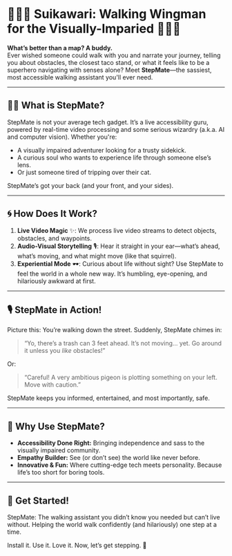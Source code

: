# 🚶‍♂️🦮 **Suikawari: Walking Wingman for the Visually-Imparied** 🦮🚶‍♀️  

**What’s better than a map? A buddy.**   
Ever wished someone could walk with you and narrate your journey, telling you about obstacles, the closest taco stand, or what it feels like to be a superhero navigating with senses alone? Meet **StepMate**—the sassiest, most accessible walking assistant you'll ever need.  

---

## 🧑‍🎤 **What is StepMate?**
StepMate is not your average tech gadget. It’s a live accessibility guru, powered by real-time video processing and some serious wizardry (a.k.a. AI and computer vision). Whether you're:  
- A visually impaired adventurer looking for a trusty sidekick.  
- A curious soul who wants to experience life through someone else’s lens.  
- Or just someone tired of tripping over their cat.  

StepMate’s got your back (and your front, and your sides).  

---

## 🌀 **How Does It Work?**
1. **Live Video Magic** ✨: We process live video streams to detect objects, obstacles, and waypoints.  
2. **Audio-Visual Storytelling** 🎙️: Hear it straight in your ear—what’s ahead, what’s moving, and what might move (like that squirrel).  
3. **Experiential Mode** 🕶️: Curious about life without sight? Use StepMate to feel the world in a whole new way. It’s humbling, eye-opening, and hilariously awkward at first.  

---

## 🎙️ **StepMate in Action!**  
Picture this: You’re walking down the street. Suddenly, StepMate chimes in:  
> “Yo, there’s a trash can 3 feet ahead. It’s not moving… yet. Go around it unless you *like* obstacles!”  

Or:  
> “Careful! A very ambitious pigeon is plotting something on your left. Move with caution.”  

StepMate keeps you informed, entertained, and most importantly, safe.  

---

## 🎯 **Why Use StepMate?**
- **Accessibility Done Right:** Bringing independence and sass to the visually impaired community.  
- **Empathy Builder:** See (or don’t see) the world like never before.  
- **Innovative & Fun:** Where cutting-edge tech meets personality. Because life’s too short for boring tools.  

---

## 🚀 **Get Started!**  
StepMate: The walking assistant you didn’t know you needed but can’t live without. Helping the world walk confidently (and hilariously) one step at a time.  

Install it. Use it. Love it. Now, let’s get stepping. 👟
